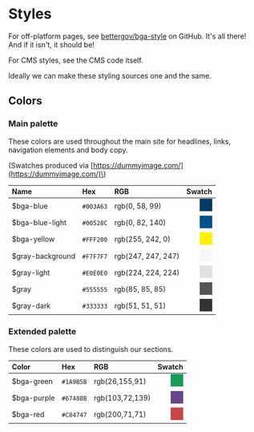 # Styles

For off-platform pages, see [bettergov/bga-style](https://github.com/bettergov/bga-style) on GitHub. It's all there! And if it isn't, it should be!

For CMS styles, see the CMS code itself.

Ideally we can make these styling sources one and the same.

## Colors

### Main palette

These colors are used throughout the main site for headlines, links, navigation elements and body copy.

\(Swatches produced via [https://dummyimage.com/](https://dummyimage.com/)\)

| Name | Hex | RGB | Swatch |
| :--- | :--- | :--- | ---: |
| $bga-blue | `#003A63` | rgb\(0, 58, 99\) | ![](../.gitbook/assets/003a63.png) |
| $bga-blue-light | `#00528C` | rgb\(0, 82, 140\) | ![](../.gitbook/assets/00528c.png) |
| $bga-yellow | `#FFF200` | rgb\(255, 242, 0\) | ![](../.gitbook/assets/fff200.png) |
| $gray-background | `#F7F7F7` | rgb\(247, 247, 247\) | ![](../.gitbook/assets/f7f7f7.png) |
| $gray-light | `#E0E0E0` | rgb\(224, 224, 224\) | ![](../.gitbook/assets/e0e0e0.png) |
| $gray | `#555555` | rgb\(85, 85, 85\) | ![](../.gitbook/assets/555555.png) |
| $gray-dark | `#333333` | rgb\(51, 51, 51\) | ![](../.gitbook/assets/333333.png) |

### Extended palette

These colors are used to distinguish our sections.

| Color | Hex | RGB | Swatch |
| :--- | :--- | :--- | ---: |
| $bga-green | `#1A9B5B` | rgb\(26,155,91\) | ![](../.gitbook/assets/1a9b5b.png) |
| $bga-purple | `#67488B` | rgb\(103,72,139\) | ![](../.gitbook/assets/67488b.png) |
| $bga-red | `#C84747` | rgb\(200,71,71\) | ![](../.gitbook/assets/c84747.png) |

